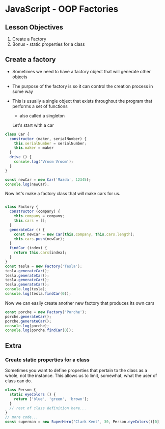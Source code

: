 # JavaScript - OOP Factories

## Lesson Objectives

1. Create a Factory
1. Bonus - static properties for a class

## Create a factory

- Sometimes we need to have a factory object that will generate other objects
- The purpose of the factory is so it can control the creation process in some way
- This is usually a single object that exists throughout the program that performs a set of functions
	- also called a singleton

  Let's start with a car

```javascript
class Car {
  constructor (maker, serialNumber) {
    this.serialNumber = serialNumber;
    this.maker = maker
  }
  drive () {
    console.log('Vroom Vroom');
  }
}

const newCar = new Car('Mazda', 12345);
console.log(newCar);
```

Now let's make a factory class that will make cars for us.

```javascript

class Factory {
  constructor (company) {
    this.company = company;
    this.cars = [];
  }
  generateCar () {
    const newCar = new Car(this.company, this.cars.length);
    this.cars.push(newCar);
  }
  findCar (index) {
    return this.cars[index];
  }
}
const tesla = new Factory('Tesla');
tesla.generateCar();
tesla.generateCar();
tesla.generateCar();
tesla.generateCar();
console.log(tesla);
console.log(tesla.findCar(0));
```

Now we can easily create another new factory that produces its own cars

```js
const porche = new Factory('Porche');
porche.generateCar();
porche.generateCar();
console.log(porche);
console.log(porche.findCar(0));
```


## Extra
### Create static properties for a class

Sometimes you want to define properties that pertain to the class as a whole, not the instance.  This allows us to limit, somewhat, what the user of class can do.

```javascript
class Person {
  static eyeColors () {
    return ['blue', 'green', 'brown'];
  }
  // rest of class definition here...
}
// more code...
const superman = new SuperHero('Clark Kent', 30, Person.eyeColors()[0], 'black');
```
